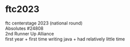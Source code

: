 # ftc2023
ftc centerstage 2023 (national round)  
Absolutes #24808  
2nd Runner Up Alliance  
first year + first time writing java + had relatively little time  
